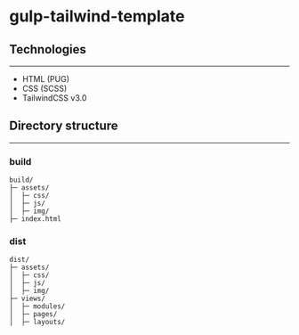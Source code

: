 # gulp-tailwind-template
## Technologies
---
- HTML (PUG)
- CSS (SCSS)
- TailwindCSS v3.0

## Directory structure
---
### build
```
build/
├─ assets/
│  ├─ css/
│  ├─ js/
│  ├─ img/
├─ index.html

```
### dist
```
dist/
├─ assets/
│  ├─ css/
│  ├─ js/
│  ├─ img/
├─ views/
│  ├─ modules/
│  ├─ pages/
│  ├─ layouts/

```